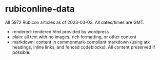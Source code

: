 # rubiconline-data

All 5972 Rubicon articles as of 2023-03-03.
All dates/times are GMT.

- rendered: rendered html provided by wordpress
- plain: all text with no images, rich formatting, or other content
- markdown: content in commonmark-compliant markdown (using atx headings, inline links, and fenced codeblocks). All content preserved if possible.

